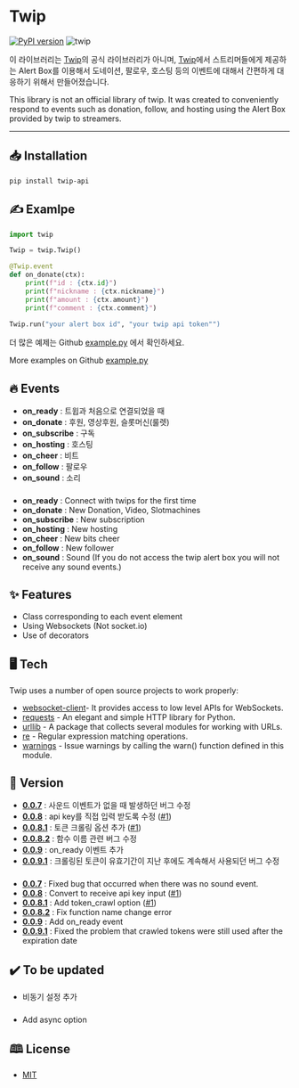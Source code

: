 # Twip

[![PyPI version](https://badge.fury.io/py/twip-api.svg)](https://badge.fury.io/py/twip-api) ![twip](https://img.shields.io/pypi/dm/twip-api?color=blue)

이 라이브러리는 [Twip](www.twip.kr)의 공식 라이브러리가 아니며, [Twip](www.twip.kr)에서 스트리머들에게 제공하는 Alert Box를 이용해서 도네이션, 팔로우, 호스팅 등의 이벤트에 대해서 간편하게 대응하기 위해서 만들어졌습니다.

This library is not an official library of twip. It was created to conveniently respond to events such as donation, follow, and hosting using the Alert Box provided by twip to streamers.

------------


## 📥 Installation

```shell
pip install twip-api
```

## ✍️ Examlpe

```py
import twip

Twip = twip.Twip()

@Twip.event
def on_donate(ctx):
    print(f"id : {ctx.id}")
    print(f"nickname : {ctx.nickname}")
    print(f"amount : {ctx.amount}")
    print(f"comment : {ctx.comment}")
    
Twip.run("your alert box id", "your twip api token"")
```

더 많은 예제는 Github [example.py](https://github.com/junah201/Twip/blob/main/twip/example.py) 에서 확인하세요.

More examples on Github [example.py](https://github.com/junah201/Twip/blob/main/twip/example.py)

## 🔥 Events

- **on_ready** : 트윕과 처음으로 연결되었을 때
- **on_donate** : 후원, 영상후원, 슬롯머신(룰렛)
- **on_subscribe** : 구독
- **on_hosting** : 호스팅
- **on_cheer** : 비트
- **on_follow** : 팔로우
- **on_sound** : 소리

###

- **on_ready** : Connect with twips for the first time
- **on_donate** : New Donation, Video, Slotmachines
- **on_subscribe** : New subscription
- **on_hosting** : New hosting
- **on_cheer** : New bits cheer
- **on_follow** : New follower
- **on_sound** : Sound (If you do not access the twip alert box you will not receive any sound events.)

## ✨ Features

- Class corresponding to each event element
- Using Websockets (Not socket.io)
- Use of decorators

## 🖥️ Tech

Twip uses a number of open source projects to work properly:

- [websocket-client](https://github.com/websocket-client/websocket-client)- It provides access to low level APIs for WebSockets.
- [requests](https://github.com/psf/requests) - An elegant and simple HTTP library for Python.
- [urllib](https://docs.python.org/3/library/urllib.html) - A package that collects several modules for working with URLs.
- [re](https://docs.python.org/3/library/re.html?highlight=re#module-re) - Regular expression matching operations.
- [warnings](https://docs.python.org/ko/3/library/warnings.html) - Issue warnings by calling the warn() function defined in this module.


## 📖 Version

- **[0.0.7](https://pypi.org/project/twip-api/0.0.7/)** : 사운드 이벤트가 없을 때 발생하던 버그 수정
- **[0.0.8](https://pypi.org/project/twip-api/0.0.8/)** : api key를 직접 입력 받도록 수정 ([#1](https://github.com/junah201/Twip/issues/1))
- **[0.0.8.1](https://pypi.org/project/twip-api/0.0.8.1/)** : 토큰 크롤링 옵션 추가 ([#1](https://github.com/junah201/Twip/issues/1))
- **[0.0.8.2](https://pypi.org/project/twip-api/0.0.8.2/)** : 함수 이름 관련 버그 수정
- **[0.0.9](https://pypi.org/project/twip-api/0.0.9/)** : on_ready 이벤트 추가
- **[0.0.9.1](https://pypi.org/project/twip-api/0.0.9.1/)** : 크롤링된 토큰이 유효기간이 지난 후에도 계속해서 사용되던 버그 수정

###

- **[0.0.7](https://pypi.org/project/twip-api/0.0.7/)** : Fixed bug that occurred when there was no sound event.
- **[0.0.8](https://pypi.org/project/twip-api/0.0.8/)** : Convert to receive api key input ([#1](https://github.com/junah201/Twip/issues/1))
- **[0.0.8.1](https://pypi.org/project/twip-api/0.0.8.1/)** : Add token_crawl option ([#1](https://github.com/junah201/Twip/issues/1))
- **[0.0.8.2](https://pypi.org/project/twip-api/0.0.8.2/)** : Fix function name change error
- **[0.0.9](https://pypi.org/project/twip-api/0.0.9/)** : Add on_ready event
- **[0.0.9.1](https://pypi.org/project/twip-api/0.0.9.1/)** : Fixed the problem that crawled tokens were still used after the expiration date

## ✔️ To be updated

- 비동기 설정 추가

###

- Add async option


## 🕮 License

- [MIT](https://github.com/junah201/Twip/blob/main/LICENSE)
